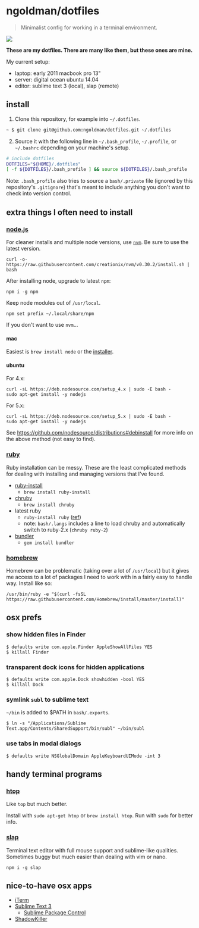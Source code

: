 # ngoldman/dotfiles

> Minimalist config for working in a terminal environment.

![](https://49.media.tumblr.com/8037b4adc4528f816a87eab93bbb1805/tumblr_np8i3bXp5g1qzdg48o1_500.gif)

**These are my dotfiles. There are many like them, but these ones are mine.**

My current setup:

- laptop: early 2011 macbook pro 13"
- server: digital ocean ubuntu 14.04
- editor: sublime text 3 (local), slap (remote)

## install

1. Clone this repository, for example into `~/.dotfiles`.

```sh
~ $ git clone git@github.com:ngoldman/dotfiles.git ~/.dotfiles
```

2. Source it with the following line in `~/.bash_profile`, `~/.profile`, or `~/.bashrc` depending on your machine's setup.

```sh
# include dotfiles
DOTFILES="${HOME}/.dotfiles"
[ -f ${DOTFILES}/.bash_profile ] && source ${DOTFILES}/.bash_profile
```

Note: `.bash_profile` also tries to source a `bash/.private` file (ignored by this repository's `.gitignore`) that's meant to include anything you don't want to check into version control.

## extra things I often need to install

### [node.js](http://nodejs.org)

For cleaner installs and multiple node versions, use [`nvm`](https://github.com/creationix/nvm). Be sure to use the latest version.

```
curl -o- https://raw.githubusercontent.com/creationix/nvm/v0.30.2/install.sh | bash
```

After installing node, upgrade to latest `npm`:

```
npm i -g npm
```

Keep node modules out of `/usr/local`.

```
npm set prefix ~/.local/share/npm
```

If you don't want to use `nvm`...

#### mac

Easiest is `brew install node` or the [installer](https://nodejs.org/en/download/).

#### ubuntu

For 4.x:

```
curl -sL https://deb.nodesource.com/setup_4.x | sudo -E bash -
sudo apt-get install -y nodejs
```

For 5.x:

```
curl -sL https://deb.nodesource.com/setup_5.x | sudo -E bash -
sudo apt-get install -y nodejs
```

See https://github.com/nodesource/distributions#debinstall for more info on the above method (not easy to find).

### [ruby](https://www.ruby-lang.org)

Ruby installation can be messy. These are the least complicated methods for dealing with installing and managing versions that I've found.

- [ruby-install](https://github.com/postmodern/ruby-install)
  - `brew install ruby-install`
- [chruby](https://github.com/postmodern/chruby)
  - `brew install chruby`
- latest ruby
  - `ruby-install ruby` ([ref](https://github.com/postmodern/ruby-install#synopsis))
  - note: `bash/.langs` includes a line to load chruby and automatically switch to ruby-2.x (`chruby ruby-2`)
- [bundler](http://gembundler.com)
  - `gem install bundler`

### [homebrew](http://brew.sh)

Homebrew can be problematic (taking over a lot of `/usr/local`) but it gives me access to a lot of packages I need to work with in a fairly easy to handle way. Install like so:

```
/usr/bin/ruby -e "$(curl -fsSL https://raw.githubusercontent.com/Homebrew/install/master/install)"
```

## osx prefs

### show hidden files in Finder

```
$ defaults write com.apple.Finder AppleShowAllFiles YES
$ killall Finder
```

### transparent dock icons for hidden applications

```
$ defaults write com.apple.Dock showhidden -bool YES
$ killall Dock
```

### symlink `subl` to sublime text

`~/bin` is added to $PATH in `bash/.exports`.

```
$ ln -s "/Applications/Sublime Text.app/Contents/SharedSupport/bin/subl" ~/bin/subl
```

### use tabs in modal dialogs

```
$ defaults write NSGlobalDomain AppleKeyboardUIMode -int 3
```

## handy terminal programs

### [htop](http://hisham.hm/htop/)

Like `top` but much better.

Install with `sudo apt-get htop` or `brew install htop`. Run with `sudo` for better info.

### [slap](https://github.com/slap-editor/slap)

Terminal text editor with full mouse support and sublime-like qualities. Sometimes buggy but much easier than dealing with vim or nano.

```
npm i -g slap
```

## nice-to-have osx apps

- [iTerm](https://www.iterm2.com/downloads.html)
- [Sublime Text 3](https://www.sublimetext.com/3)
  - [Sublime Package Control](http://wbond.net/sublime_packages/package_control)
- [ShadowKiller](http://unsanity.com/haxies/shadowkiller/)
